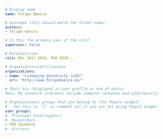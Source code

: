 ```yaml
---
# Display name
name: Felipe Boeira

# Username (this should match the folder name)
authors:
- felipe-boeira

# Is this the primary user of the site?
superuser: false

# Role/position
role: MSc 2017-2018, PhD 2019-...

# Organizations/Affiliations
organizations:
- name: "Linköping University (LIU)"
  url: "http://www.felipeboeira.eu/"

# Short bio (displayed in user profile at end of posts)
#bio: My research interests include computer networks and cybersecurity.

# Organizational groups that you belong to (for People widget)
#   Set this to `[]` or comment out if you are not using People widget.
user_groups:
#- Principal Investigators
#- Researchers
- PhD Students
#- Visitors
---
```

